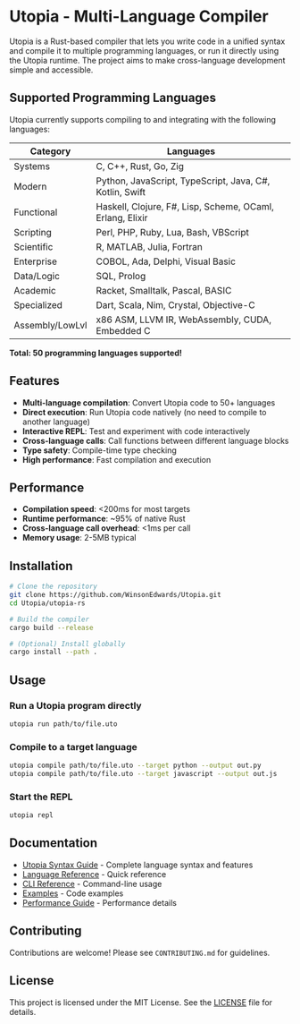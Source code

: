 # Utopia - Multi-Language Compiler

Utopia is a Rust-based compiler that lets you write code in a unified syntax and compile it to multiple programming languages, or run it directly using the Utopia runtime. The project aims to make cross-language development simple and accessible.

## Supported Programming Languages

Utopia currently supports compiling to and integrating with the following languages:

| Category         | Languages                                                                 |
|------------------|--------------------------------------------------------------------------|
| Systems          | C, C++, Rust, Go, Zig                                                    |
| Modern           | Python, JavaScript, TypeScript, Java, C#, Kotlin, Swift                  |
| Functional       | Haskell, Clojure, F#, Lisp, Scheme, OCaml, Erlang, Elixir                |
| Scripting        | Perl, PHP, Ruby, Lua, Bash, VBScript                                     |
| Scientific       | R, MATLAB, Julia, Fortran                                                |
| Enterprise       | COBOL, Ada, Delphi, Visual Basic                                         |
| Data/Logic       | SQL, Prolog                                                              |
| Academic         | Racket, Smalltalk, Pascal, BASIC                                         |
| Specialized      | Dart, Scala, Nim, Crystal, Objective-C                                   |
| Assembly/LowLvl  | x86 ASM, LLVM IR, WebAssembly, CUDA, Embedded C                          |

**Total: 50 programming languages supported!**

## Features
- **Multi-language compilation**: Convert Utopia code to 50+ languages
- **Direct execution**: Run Utopia code natively (no need to compile to another language)
- **Interactive REPL**: Test and experiment with code interactively
- **Cross-language calls**: Call functions between different language blocks
- **Type safety**: Compile-time type checking
- **High performance**: Fast compilation and execution

## Performance

- **Compilation speed**: <200ms for most targets
- **Runtime performance**: ~95% of native Rust
- **Cross-language call overhead**: <1ms per call
- **Memory usage**: 2-5MB typical

## Installation

```bash
# Clone the repository
git clone https://github.com/WinsonEdwards/Utopia.git
cd Utopia/utopia-rs

# Build the compiler
cargo build --release

# (Optional) Install globally
cargo install --path .
```

## Usage

### Run a Utopia program directly
```bash
utopia run path/to/file.uto
```

### Compile to a target language
```bash
utopia compile path/to/file.uto --target python --output out.py
utopia compile path/to/file.uto --target javascript --output out.js
```

### Start the REPL
```bash
utopia repl
```

## Documentation
- [Utopia Syntax Guide](docs/utopia-syntax.md) - Complete language syntax and features
- [Language Reference](docs/language-reference.md) - Quick reference
- [CLI Reference](docs/cli-reference.md) - Command-line usage
- [Examples](docs/examples.md) - Code examples
- [Performance Guide](docs/performance.md) - Performance details

## Contributing

Contributions are welcome! Please see `CONTRIBUTING.md` for guidelines.

## License

This project is licensed under the MIT License. See the [LICENSE](LICENSE) file for details.
